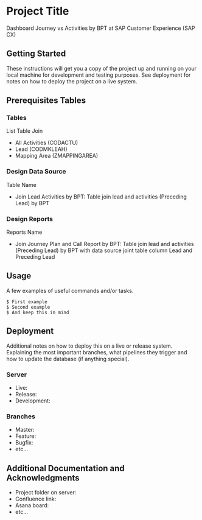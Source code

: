 # Project Title

Dashboard Journey vs Activities by BPT at SAP Customer Experience (SAP CX)

## Getting Started

These instructions will get you a copy of the project up and running on your local machine for development and testing purposes. See deployment for notes on how to deploy the project on a live system.

## Prerequisites Tables

### Tables
List Table Join
* All Activities (CODACTU)
* Lead (CODMKLEAH)
* Mapping Area (ZMAPPINGAREA)

### Design Data Source
Table Name
* Join Lead Activities by BPT: Table join lead and activities (Preceding Lead) by BPT

### Design Reports
Reports Name
* Join Journey Plan and Call Report by BPT: Table join lead and activities (Preceding Lead) by BPT with data source joint table column Lead and Preceding Lead


## Usage

A few examples of useful commands and/or tasks.

```
$ First example
$ Second example
$ And keep this in mind
```

## Deployment

Additional notes on how to deploy this on a live or release system. Explaining the most important branches, what pipelines they trigger and how to update the database (if anything special).

### Server

* Live:
* Release:
* Development:

### Branches

* Master:
* Feature:
* Bugfix:
* etc...

## Additional Documentation and Acknowledgments

* Project folder on server:
* Confluence link:
* Asana board:
* etc...
